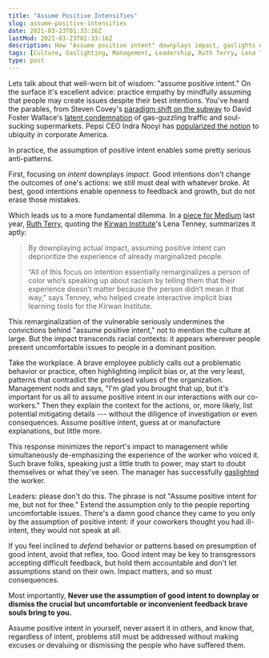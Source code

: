 ```yaml
---
title: "Assume Positive Intensifies"
slug: assume-positive-intensifies
date: 2021-03-23T01:33:16Z
lastMod: 2021-03-23T01:33:16Z
description: How "Assume positive intent" downplays impact, gaslights employees, and absolves leaders of responsibility.
tags: [Culture, Gaslighting, Management, Leadership, Ruth Terry, Lena Tenney]
type: post
---
```


Lets talk about that well-worn bit of wisdom: "assume positive intent." On the
surface it's excellent advice: practice empathy by mindfully assuming that
people may create issues despite their best intentions. You've heard the
parables, from Steven Covey's [paradigm shift on the subway][covey-subway] to
David Foster Wallace's [latent condemnation][dfw-kenyon] of gas-guzzling traffic
and soul-sucking supermarkets. Pepsi CEO Indra Nooyi has [popularized the
notion] to ubiquity in corporate America.

In practice, the assumption of positive intent enables some pretty serious
anti-patterns.

First, focusing on *intent* downplays *impact.* Good intentions don't change the
outcomes of one's actions: we still must deal with whatever broke. At best, good
intentions enable openness to feedback and growth, but do not erase those
mistakes.

Which leads us to a more fundamental dilemma. In a [piece for Medium] last year,
[Ruth Terry], quoting the [Kirwan Institute]'s Lena Tenney, summarizes it aptly:

> By downplaying actual impact, assuming positive intent can deprioritize the
> experience of already marginalized people.
>
> “All of this focus on intention essentially remarginalizes a person of color
> who’s speaking up about racism by telling them that their experience doesn’t
> matter because the person didn’t mean it that way,” says Tenney, who helped
> create interactive implicit bias learning tools for the Kirwan Institute.

This remarginalization of the vulnerable seriously undermines the convictions
behind "assume positive intent," not to mention the culture at large. But the
impact transcends racial contexts: it appears wherever people present
uncomfortable issues to people in a dominant position.

Take the workplace. A brave employee publicly calls out a problematic behavior
or practice, often highlighting implicit bias or, at the very least, patterns
that contradict the professed values of the organization. Management nods and
says, "I'm glad you brought that up, but it's important for us all to assume
positive intent in our interactions with our co-workers." Then they explain the
context for the actions, or, more likely, list potential mitigating details ---
without the diligence of investigation or even consequences. Assume positive
intent, guess at or manufacture explanations, but little more.

This response minimizes the report's impact to management while simultaneously
de-emphasizing the experience of the worker who voiced it. Such brave folks,
speaking just a little truth to power, may start to doubt themselves or what
they've seen. The manager has successfully [gaslighted] the worker.

Leaders: please don't do this. The phrase is not "Assume positive intent for me,
but not for thee." Extend the assumption only to the people reporting
uncomfortable issues. There's a damn good chance they came to you only by the
assumption of positive intent: if your coworkers thought you had ill-intent,
they would not speak at all.

If you feel inclined to *defend* behavior or patterns based on presumption of
good intent, avoid that reflex, too. Good intent may be key to transgressors
accepting difficult feedback, but hold them accountable and don't let
assumptions stand on their own. Impact matters, and so must consequences.

Most importantly, **Never use the assumption of good intent to downplay or
dismiss the crucial but uncomfortable or inconvenient feedback brave souls bring
to you.**

Assume positive intent in yourself, never assert it in others, and know that,
regardless of intent, problems still must be addressed without making excuses or
devaluing or dismissing the people who have suffered them.

  [covey-subway]: http://people.tamu.edu/~v-buenger/658/Steven_Covey.html
    "Steven Covey: Paradigms and the 7 Habits"
  [dfw-kenyon]: https://web.ics.purdue.edu/~drkelly/DFWKenyonAddress2005.pdf
    "Transcription of the 2005 Kenyon Commencement Address - May 21, 2005 — Written and Delivered by David Foster Wallace"
  [popularized the notion]:
    https://archive.fortune.com/galleries/2008/fortune/0804/gallery.bestadvice.fortune/7.html
    "The best advice I ever got — Indra Nooyi"
  [Ruth Terry]: https://ruth-terry.medium.com
  [Kirwan Institute]: http://kirwaninstitute.osu.edu/
    "Kirwan Institute for the Study of Race and Ethnicity"
  [piece for Medium]:
    https://forge.medium.com/the-problem-with-assuming-positive-intent-ea8385ce961d
    "The Problem With Assuming Positive Intent"
  [gaslighted]: https://en.wikipedia.org/wiki/Gaslighting "Wikpedia: “Gaslighting”"
